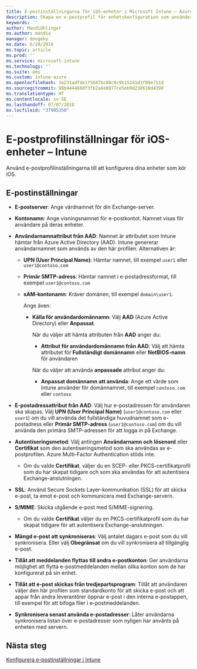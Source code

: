 ```yaml
---
title: E-postinställningarna för iOS-enheter i Microsoft Intune – Azure | Microsoft Docs
description: Skapa en e-postprofil för enhetskonfiguration som använder Exchange-servrar och hämtar attribut från Azure Active Directory. Du kan även aktivera SSL, autentisera användare med certifikat eller användarnamn/lösenord och synkronisera e-post på iOS-enheter med hjälp av Microsoft Intune.
keywords: ''
author: MandiOhlinger
ms.author: mandia
manager: dougeby
ms.date: 6/20/2018
ms.topic: article
ms.prod: ''
ms.service: microsoft-intune
ms.technology: ''
ms.suite: ems
ms.custom: intune-azure
ms.openlocfilehash: 3a231adf4e1f5687bc88c8c9b15241d3f89e711d
ms.sourcegitcommit: 98b444468df3fb2a6e8977ce5eb9d238610d4398
ms.translationtype: HT
ms.contentlocale: sv-SE
ms.lasthandoff: 07/07/2018
ms.locfileid: "37905350"
---
```

# <a name="email-profile-settings-for-ios-devices---intune"></a>E-postprofilinställningar för iOS-enheter – Intune

Använd e-postprofilinställningarna till att konfigurera dina enheter som kör iOS.

## <a name="email-settings"></a>E-postinställningar

- **E-postserver**: Ange värdnamnet för din Exchange-server.
- **Kontonamn**: Ange visningsnamnet för e-postkontot. Namnet visas för användare på deras enheter.
- **Användarnamnattribut från AAD**: Namnet är attributet som Intune hämtar från Azure Active Directory (AAD). Intune genererar användarnamnet som används av den här profilen. Alternativen är:
  - **UPN (User Principal Name)**: Hämtar namnet, till exempel `user1` eller `user1@contoso.com`
  - **Primär SMTP-adress**: Hämtar namnet i e-postadressformat, till exempel `user1@contoso.com`
  - **sAM-kontonamn**: Kräver domänen, till exempel `domain\user1`.

    Ange även:  
    - **Källa för användardomännamn**: Välj **AAD** (Azure Active Directory) eller **Anpassat**.

      När du väljer att hämta attributen från **AAD** anger du:
      - **Attribut för användardomännamn från AAD**: Välj att hämta attributet för **Fullständigt domännamn** eller **NetBIOS-namn** för användaren

      När du väljer att använda **anpassade** attribut anger du:
      - **Anpassat domännamn att använda**: Ange ett värde som Intune använder för domännamnet, till exempel `contoso.com` eller `contoso`

- **E-postadressattribut från AAD**: Välj hur e-postadressen för användaren ska skapas. Välj **UPN (User Principal Name)** (`user1@contoso.com` eller `user1`) om du vill använda det fullständiga huvudnamnet som e-postadress eller **Primär SMTP-adress** (`user1@contoso.com`) om du vill använda den primära SMTP-adressen för att logga in på Exchange.
- **Autentiseringsmetod**: Välj antingen **Användarnamn och lösenord** eller **Certifikat** som den autentiseringsmetod som ska användas av e-postprofilen. Azure Multi-Factor Authentication stöds inte.
  - Om du valde **Certifikat**, väljer du en SCEP- eller PKCS-certifikatprofil som du har skapat tidigare och som ska användas för att autentisera Exchange-anslutningen.
- **SSL**: Använd Secure Sockets Layer-kommunikation (SSL) för att skicka e-post, ta emot e-post och kommunicera med Exchange-servern.
- **S/MIME**: Skicka utgående e-post med S/MIME-signering.
  - Om du valde **Certifikat** väljer du en PKCS-certifikatprofil som du har skapat tidigare för att autentisera Exchange-anslutningen.
- **Mängd e-post att synkroniseras**: Välj antalet dagars e-post som du vill synkronisera. Eller välj **Obegränsat** om du vill synkronisera all tillgänglig e-post.
- **Tillåt att meddelanden flyttas till andra e-postkonton**: Ger användarna möjlighet att flytta e-postmeddelanden mellan olika konton som de har konfigurerat på sin enhet.
- **Tillåt att e-post skickas från tredjepartsprogram**: Tillåt att användaren väljer den här profilen som standardkonto för att skicka e-post och att appar från andra leverantörer öppnar e-post i den interna e-postappen, till exempel för att bifoga filer i e-postmeddelanden.
- **Synkronisera senast använda e-postadresser**: Låter användarna synkronisera listan över e-postadresser som nyligen har använts på enheten med servern.

## <a name="next-steps"></a>Nästa steg
[Konfigurera e-postinställningar i Intune](email-settings-configure.md)
